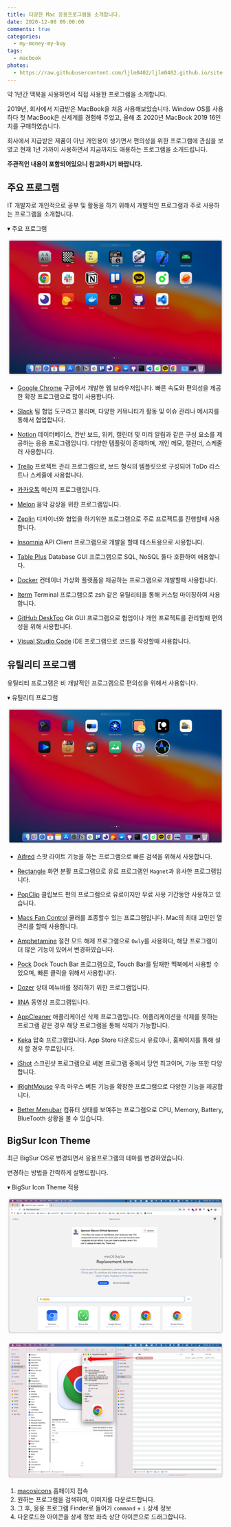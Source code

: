 ```yaml
---
title: 다양한 Mac 응용프로그램을 소개합니다.
date: 2020-12-08 09:00:00
comments: true
categories:
  - my-money-my-buy
tags:
  - macbook
photos:
  - https://raw.githubusercontent.com/ljlm0402/ljlm0402.github.io/site-images/mac-program/logo.png
---
```


약 1년간 맥북을 사용하면서 직접 사용한 프로그램을 소개합니다.

<!-- more -->

2019년, 회사에서 지급받은 MacBook을 처음 사용해보았습니다. Window OS를 사용하다 첫 MacBook은 신세계를 경험해 주었고, 올해 초 2020년 MacBook 2019 16인치를 구매하였습니다.

회사에서 지급받은 제품이 아닌 개인용이 생기면서 편의성을 위한 프로그램에 관심을 보였고 현재 1년 가까이 사용하면서 지금까지도 애용하는 프로그램을 소개드립니다.

**주관적인 내용이 포함되어있으니 참고하시기 바랍니다.**

## 주요 프로그램

IT 개발자로 개인적으로 공부 및 활동을 하기 위해서 개발적인 프로그램과 주로 사용하는 프로그램을 소개합니다.

▾ 주요 프로그램

![](https://raw.githubusercontent.com/ljlm0402/ljlm0402.github.io/site-images/mac-program/1.png)

- [Google Chrome](https://www.google.co.kr/chrome/)
  구글에서 개발한 웹 브라우저입니다. 빠른 속도와 편의성을 제공한 확장 프로그램으로 많이 사용합니다.

- [Slack](https://slack.com/intl/en-kr/downloads/mac?geocode=en-kr)
  팀 협업 도구라고 불리며, 다양한 커뮤니티가 활동 및 이슈 관리나 메시지를 통해서 협업합니다.

- [Notion](https://www.notion.so/desktop)
  데이터베이스, 칸반 보드, 위키, 캘린더 및 미리 알림과 같은 구성 요소를 제공하는 응용 프로그램입니다.
  다양한 템플릿이 존재하며, 개인 메모, 캘린더, 스케줄러 사용합니다.

- [Trello](https://apps.apple.com/kr/app/trello/id1278508951?mt=12)
  프로젝트 관리 프로그램으로, 보드 형식의 템플릿으로 구성되어 ToDo 리스트나 스케줄에 사용합니다.

- [카카오톡](https://www.kakaocorp.com/service/KakaoTalk)
  메신저 프로그램입니다.

- [Melon](https://apps.apple.com/kr/app/%EB%A9%9C%EB%A1%A0-melon/id1236050766?mt=12)
  음악 감상을 위한 프로그램입니다.

- [Zeplin](https://support.zeplin.io/en/articles/244698-downloading-mac-and-windows-apps)
  디자이너와 협업을 하기위한 프로그램으로 주로 프로젝트를 진행할때 사용합니다.

- [Insomnia](https://insomnia.rest/download/)
  API Client 프로그램으로 개발을 할때 테스트용으로 사용합니다.

- [Table Plus](https://tableplus.com/)
  Database GUI 프로그램으로 SQL, NoSQL 둘다 호환하여 애용합니다.

- [Docker](https://docs.docker.com/docker-for-mac/install/)
  컨테이너 가상화 플랫폼을 제공하는 프로그램으로 개발할때 사용합니다.

- [Iterm](https://iterm2.com/)
  Terminal 프로그램으로 zsh 같은 유틸리티을 통해 커스텀 마이징하여 사용합니다.

- [GitHub DeskTop](https://desktop.github.com/)
  Git GUI 프로그램으로 협업이나 개인 프로젝트를 관리할때 편의성을 위해 사용합니다.

- [Visual Studio Code](https://code.visualstudio.com/)
  IDE 프로그램으로 코드를 작성할때 사용합니다.

## 유틸리티 프로그램

유틸리티 프로그램은 비 개발적인 프로그램으로 편의성을 위해서 사용합니다.

▾ 유틸리티 프로그램

![](https://raw.githubusercontent.com/ljlm0402/ljlm0402.github.io/site-images/mac-program/2.png)

- [Aifred](https://www.alfredapp.com/)
  스팟 라이트 기능을 하는 프로그램으로 빠른 검색을 위해서 사용합니다.

- [Rectangle](https://rectangleapp.com/)
  화면 분활 프로그램으로 유료 프로그램인 `Magnet`과 유사한 프로그램입니다.

- [PopClip](https://pilotmoon.com/popclip/)
  클립보드 편의 프로그램으로 유료이지만 무료 사용 기간동안 사용하고 있습니다.

- [Macs Fan Control](https://crystalidea.com/macs-fan-control/download)
  쿨러를 조종할수 있는 프로그램입니다. Mac의 최대 고민인 열 관리를 할때 사용합니다.

- [Amphetamine](https://apps.apple.com/us/app/amphetamine/id937984704?mt=12)
  절전 모드 해제 프로그램으로 `Owly`를 사용하다, 해당 프로그램이 더 많은 기능이 있어서 변경하였습니다.

- [Pock](https://pock.dev/)
  Dock Touch Bar 프로그램으로, Touch Bar를 탑재한 맥북에서 사용할 수 있으며, 빠른 클릭을 위해서 사용합니다.

- [Dozer](https://github.com/Mortennn/Dozer)
  상태 메뉴바를 정리하기 위한 프로그램입니다.

- [IINA](https://iina.io/)
  동영상 프로그램입니다.

- [AppCleaner](https://freemacsoft.net/appcleaner/)
  애플리케이션 삭제 프로그램입니다. 어플리케이션을 삭제를 못하는 프로그램 같은 경우 해당 프로그램을 통해 삭제가 가능합니다.

- [Keka](https://www.keka.io/ko/)
  압축 프로그램입니다. App Store 다운로드시 유료이나, 홈페이지를 통해 설치 할 경우 무료입니다.

- [iShot](https://apps.apple.com/kr/app/ishot-%E6%88%AA%E5%9B%BE-%E9%95%BF%E6%88%AA%E5%9B%BE-%E8%B4%B4%E5%9B%BE-%E5%BD%95%E5%B1%8F%E5%B7%A5%E5%85%B7/id1485844094?mt=12)
  스크린샷 프로그램으로 써본 프로그램 중에서 당연 최고이며, 기능 또한 다양합니다.

- [iRightMouse](https://apps.apple.com/kr/app/%E8%B6%85%E7%BA%A7%E5%8F%B3%E9%94%AE-irightmouse/id1497428978?mt=12)
  우측 마우스 버튼 기능을 확장한 프로그램으로 다양한 기능을 제공합니다.

- [Better Menubar](https://apps.apple.com/kr/app/better-menubar/id1472818562?mt=12)
  컴퓨터 상태를 보여주는 프로그램으로 CPU, Memory, Battery, BlueTooth 상황을 볼 수 있습니다.

## BigSur Icon Theme

최근 BigSur OS로 변경되면서 응용프로그램의 테마를 변경하였습니다.

변경하는 방법을 간락하게 설명드립니다.

▾ BigSur Icon Theme 적용

![](https://raw.githubusercontent.com/ljlm0402/ljlm0402.github.io/site-images/mac-program/3.png)

![](https://raw.githubusercontent.com/ljlm0402/ljlm0402.github.io/site-images/mac-program/4.png)

1. [macosicons](https://macosicons.com/) 홈페이지 접속
2. 원하는 프로그램을 검색하여, 이미지를 다운로드합니다.
3. 그 후, 응용 프로그램 Finder로 들어가 `command` + `i` 상세 정보
4. 다운로드한 아이콘을 상세 정보 좌측 상단 아이콘으로 드래그합니다.
